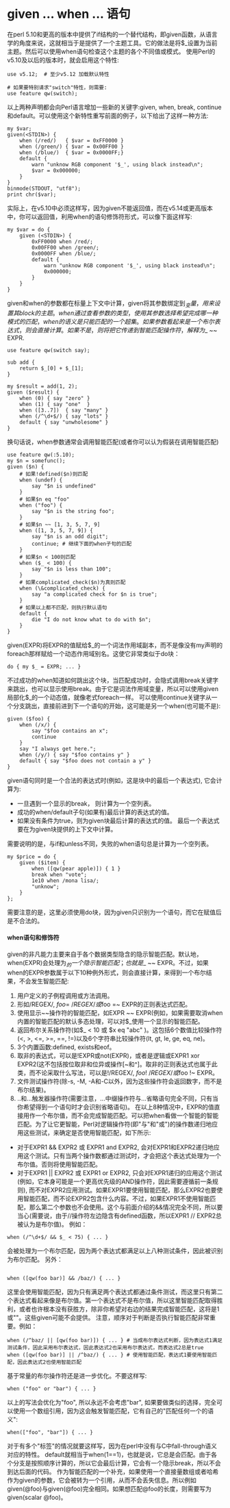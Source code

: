 # given ... when ... 语句
在perl 5.10和更高的版本中提供了if结构的一个替代结构，即given函数，从语言学的角度来说，这就相当于是提供了一个主题工具。它的做法是将$_设置为当前主题。然后可以使用when语句检查这个主题的各个不同值或模式。
使用Perl的v5.10及以后的版本时，就会启用这个特性:
```perl5
use v5.12;  # 至少v5.12 加载默认特性

# 如果要特别请求"switch"特性，则需要:
use feature qw(switch);
```
以上两种声明都会向Perl语言增加一些新的关键字:given, when, break, continue和default。可以使用这个新特性重写前面的例子，以下给出了这样一种方法:
```perl5
my $var;
given(<STDIN>) {
    when (/red/)   { $var = 0xFF0000 }
    when (/green/) { $var = 0x00FF00 }
    when (/blue/)  { $var = 0x0000FF;}
    default {
        warn "unknow RGB component '$_', using black instead\n";
        $var = 0x000000;
    }
}
binmode(STDOUT, "utf8");
print chr($var);

```
实际上，在v5.10中必须这样写，因为given不能返回值，而在v5.14或更高版本中，你可以返回值，利用when的语句修饰符形式，可以像下面这样写:
```perl5
my $var = do {
    given (<STDIN>) {
        0xFF0000 when /red/;
        0x00FF00 when /green/;
        0x0000FF when /blue/;
        default {
            warn "unknow RGB component '$_', using black instead\n";
            0x000000;
        }
    }
}
```
given和when的参数都在标量上下文中计算，given将其参数绑定到$_变量，用来设置其block的主题。when通过查看参数的类型，使用其参数选择希望完成哪一种模式的匹配，when的语义是只能匹配的一个超集。如果参数看起来是一个布尔表达式，则会直接计算。如果不是，则将把它传递到智能匹配操作符，解释为$_ \~\~ EXPR.
```perl5
use feature qw(switch say);

sub add {
    return $_[0] + $_[1];
}

my $result = add(1, 2);
given ($result) {
    when (0) { say "zero" }
    when (1) { say "one"  }
    when ([3..7])  { say "many" }
    when (/^\d+$/) { say "lots" }
    default { say "unwholesome" }
}
```
换句话说，when参数通常会调用智能匹配(或者你可以认为假装在调用智能匹配)
```perl5
use feature qw(:5.10);
my $n = somefunc();
given ($n) {
    # 如果!defined($n)则匹配
    when (undef) {
        say "$n is undefined"
    }
    # 如果$n eq "foo"
    when ("foo") {
        say "$n is the string foo";
    }
    # 如果$n ~~ [1, 3, 5, 7, 9]
    when ([1, 3, 5, 7, 9]) {
        say "$n is an odd digit";
        continue; # 继续下面的when子句的匹配
    }
    # 如果$n < 100则匹配
    when ($_ < 100) {
        say "$n is less than 100";
    }
    # 如果complicated_check($n)为真则匹配
    when (\&complicated_check) {
        say "a complicated check for $n is true";
    }
    # 如果以上都不匹配，则执行默认语句
    default {
        die "I do not know what to do with $n";
    }
}

```
given(EXPR)将EXPR的值赋给$_的一个词法作用域副本，而不是像没有my声明的foreach那样赋给一个动态作用域别名。这使它非常类似于do块：
```perl5
do { my $_ = EXPR; ... }
```
不过成功的when知道如何跳出这个块，当匹配成功时，会隐式调用break关键字来跳出，也可以显示使用break。由于它是词法作用域变量，所以可以使用given局部化$_的一个动态值，就像老式foreach一样。
可以使用continue关键字从一个分支跳出，直接前进到下一个语句的开始，这可能是另一个when(也可能不是):
```perl5
given ($foo) {
    when (/x/) {
        say "$foo contains an x";
        continue
    }
    say "I always get here.";
    when (/y/) { say "$foo contains y" }
    default { say "$foo does not contain a y" }
}
```
given语句同时是一个合法的表达式时(例如，这是块中的最后一个表达式), 它会计算为:
* 一旦遇到一个显示的break， 则计算为一个空列表。
* 成功的when/default子句(如果有)最后计算的表达式的值。
* 如果没有条件为true，则为given块最后计算的表达式的值。
最后一个表达式要在为given块提供的上下文中计算。

需要说明的是，与if和unless不同，失败的when语句总是计算为一个空列表。
```perl5
my $price = do {
    given ($item) {
        when ([qw(pear apple)]) { 1 }
        break when "vote";
        1e10 when /mona lisa/;
        "unknow";
    }
};

```
需要注意的是，这里必须使用do块，因为given只识别为一个语句，而它在赋值后是不合法的。
#### when语句和修饰符
given的非凡能力主要来自于各个数据类型隐含的隐示智能匹配。默认地，when(EXPR)会处理为$_的一个隐示智能匹配；也就是$_ \~\~ EXPR。不过，如果when的EXPR参数属于以下10种例外形式，则会直接计算，来得到一个布尔结果，不会发生智能匹配:
1. 用户定义的子例程调用或方法调用。
2. 形如/REGEX/, $foo =~ /REGEX/或$foo =~ EXPR的正则表达式匹配。
3. 使用显示\~\~操作符的智能匹配，如EXPR \~\~ EXPR(例如，如果需要取消when内置的智能匹配的默认多态处理，可以对$_使用一个显示的智能匹配。
4. 返回布尔关系操作符(如$_ < 10 或 $x eq "abc" )。这包括6个数值比较操作符(<, >, <=, >=, ==, !=)以及6个字符串比较操作符(lt, gt, le, ge, eq, ne)。
5. 3个内置函数:defined, exists和eof。
6. 取非的表达式，可以是!EXPR或not(EXPR)，或者是逻辑或EXPR1 xor EXPR2(这不包括按位取非和位异或操作\[\~和^\]。取非的正则表达式也属于此类，而不论采取什么写法，可以是!/REGEX/, $foo !~ /REGEX/或$foo !~ EXPR。
7. 文件测试操作符(除-s, -M, -A和-C以外，因为这些操作符会返回数字，而不是布尔结果)。
8. ..和...触发器操作符(需要注意，...中缀操作符与...省略语句完全不同，只有当你希望得到一个语句时才会识别省略语句)。
在以上8种情况中，EXPR的值直接用作一个布尔值，而不会完成智能匹配。可以把when看做一个智能的智能匹配。为了让它更智能，Perl对逻辑操作符(即"与"和"或")的操作数递归地应用这些测试，来确定是否使用智能匹配，如下所示:




* 对于EXPR1 && EXPR2 或 EXPR1 and EXPR2, 会对EXPR1和EXPR2递归地应用这个测试。只有当两个操作数都通过测试时，才会把这个表达式处理为一个布尔值。否则将使用智能匹配。
* 对于EXPR1 || EXPR2 或 EXPR1 or EXPR2, 只会对EXPR1递归的应用这个测试(例如，它本身可能是一个更高优先级的AND操作符，因此需要遵循前一条规则), 而不对EXPR2应用测试。如果EXPR1要使用智能匹配，那么EXPR2也要使用智能匹配，而不论EXPR2包含什么内容。不过，如果EXPR1不使用智能匹配，那么第二个参数也不会使用。这个与前面介绍的&&情况完全不同，所以要当心(需要说，由于//操作符左边隐含有defined函数，所以EXPR1 // EXPR2总被认为是布尔值)。
例如：
```perl5
when (/^\d+$/ && $_ < 75) { ... }
```
会被处理为一个布尔匹配，因为两个表达式都满足以上八种测试条件，因此被识别为布尔匹配。
另外：
```perl5

when ([qw(foo bar)] && /baz/) { ... }
```
这里会使用智能匹配，因为只有满足两个表达式都通过条件测试，而这里只有第二个表达式看起来像是布尔值。第一个表达式不是布尔值，所以这里智能匹配取得胜利，或者也许根本没有获胜方，除非你希望对右边的结果完成智能匹配，这将是1或""。这些given可能不会提供。
注意，顺序对于判断是否执行智能匹配非常重要。例如：
```perl5
when (/^baz/ || [qw(foo bar)]) { ... } # 当成布尔表达式判断，因为表达式1满足测试条件，因此采用布尔表达式，因此表达式2也采用布尔表达式，而表达式2总是true
when ([qw(foo bar)] || /^baz/) { ... } # 使用智能匹配，表达式1要使用智能匹配，因此表达式2也使用智能匹配
```
基于常量的布尔操作符还是进一步优化。不要这样写:
```perl5
when ("foo" or "bar") { ... }
```
以上的写法会优化为"foo", 所以永远不会考虑"bar", 如果要做类似的选择，完全可以使用一个数组引用，因为这会触发智能匹配，它有自己的"匹配任何一个的语义":
```perl5
when(["foo", "bar"]) { ... }
```
对于有多个"标签"的情况就要这样写，因为在perl中没有与C中fall-through语义对应的特性。
default就相当于when(1==1)，也就是说，它总是会匹配。由于各个分支是按照顺序计算的，所以它会最后计算，它会有一个隐示break，所以不会到达后面的代码。
作为智能匹配的一个补充，如果使用一个直接量数组或者哈希作为given的参数，它会被转为一个引用，从而不会丢失信息。所以例如given(@foo)与given(\@foo)完全相同。如果想匹配@foo的长度，则需要写为given(scalar @foo)。


